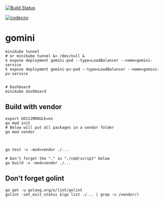 [![Build Status](https://dev.azure.com/mchirico/gomini/_apis/build/status/mchirico.gomini?branchName=master)](https://dev.azure.com/mchirico/gomini/_build/latest?definitionId=37&branchName=master)

[![codecov](https://codecov.io/gh/mchirico/gomini/branch/master/graph/badge.svg)](https://codecov.io/gh/mchirico/gomini)



# gomini


```
minikube tunnel
# or minikube tunnel &> /dev/null &
k expose deployment gomini-pod --type=LoadBalancer --name=gomini-service
k expose deployment gomini-pv-pod --type=LoadBalancer --name=gomini-pv-service


# Dashboard
minikube dashboard

```



## Build with vendor
```
export GO111MODULE=on
go mod init
# Below will put all packages in a vendor folder
go mod vendor



go test -v -mod=vendor ./...

# Don't forget the "." in "./cmd/script" below
go build -v -mod=vendor ./...
```


## Don't forget golint

```
go get -u golang.org/x/lint/golint
golint -set_exit_status $(go list ./... | grep -v /vendor/)

```



